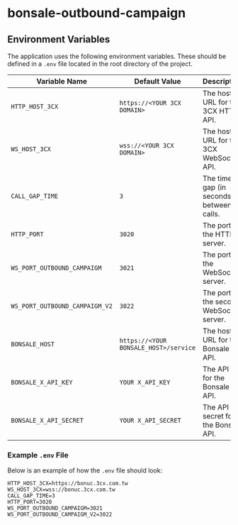 # bonsale-outbound-campaign

## Environment Variables

The application uses the following environment variables. These should be defined in a `.env` file located in the root directory of the project.

| Variable Name                  | Default Value                                      | Description                                  |
|--------------------------------|---------------------------------------------------|-----------------------------------------------|
| `HTTP_HOST_3CX`                | `https://<YOUR 3CX DOMAIN>`                        | The host URL for the 3CX HTTP API.            |
| `WS_HOST_3CX`                  | `wss://<YOUR 3CX DOMAIN>`                          | The host URL for the 3CX WebSocket API.       |
| `CALL_GAP_TIME`                | `3`                                               | The time gap (in seconds) between calls.      |
| `HTTP_PORT`                    | `3020`                                            | The port for the HTTP server.                 |
| `WS_PORT_OUTBOUND_CAMPAIGM`    | `3021`                                            | The port for the WebSocket server.            |
| `WS_PORT_OUTBOUND_CAMPAIGM_V2` | `3022`                                            | The port for the second WebSocket server.     |
| `BONSALE_HOST`                 | `https://<YOUR BONSALE_HOST>/service` | The host URL for the Bonsale API. |
| `BONSALE_X_API_KEY`            | `YOUR X_API_KEY`                                | The API key for the Bonsale API.              |
| `BONSALE_X_API_SECRET`         | `YOUR X_API_SECRET`                                | The API secret for the Bonsale API.           |

### Example `.env` File

Below is an example of how the `.env` file should look:

```env
HTTP_HOST_3CX=https://bonuc.3cx.com.tw
WS_HOST_3CX=wss://bonuc.3cx.com.tw
CALL_GAP_TIME=3
HTTP_PORT=3020
WS_PORT_OUTBOUND_CAMPAIGM=3021
WS_PORT_OUTBOUND_CAMPAIGM_V2=3022